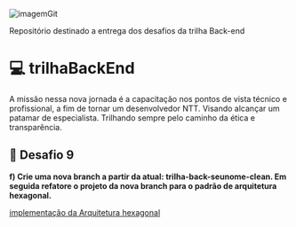 ![imagemGit](https://user-images.githubusercontent.com/97994560/155146294-e61f3fe0-ee97-4fdf-acd6-2d4c4349ae6a.png)

Repositório destinado a entrega dos desafios da trilha Back-end

# 💻 trilhaBackEnd
A missão nessa nova jornada é a capacitação nos pontos de vista técnico e profissional, a fim de tornar um desenvolvedor NTT. Visando alcançar um patamar de especialista. Trilhando sempre pelo caminho da ética e transparência.

## 🎯 Desafio 9
**f) Crie uma nova branch a partir da atual: trilha-back-seunome-clean. Em seguida refatore o projeto da nova branch 
para o padrão de arquitetura hexagonal.**

[implementação da Arquitetura hexagonal](https://github.com/ErnaneGS/trilhaBackEnd/tree/trilha-back-ernane-clean/financys)
